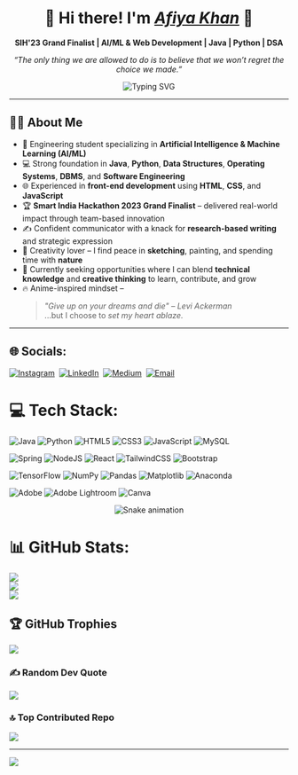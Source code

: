<h1 align="center">
  💫 Hi there! I'm <span style="color:#e31b6d"><i><b><a href="#">Afiya Khan</a></b></i></span> 👋
</h1>
<p align="center">
  <b>SIH'23 Grand Finalist | AI/ML & Web Development | Java | Python | DSA</b>
</p>
<p align="center"><i>“The only thing we are allowed to do is to believe that we won’t regret the choice we made.”</i></p>
<p align="center">
  <img src="https://readme-typing-svg.herokuapp.com?font=Fira+Code&weight=500&size=22&pause=1000&color=E31B6D&center=true&width=650&lines=Hi%2C+I'm+Afiya+Khan!;AI%2FML+Enthusiast+%7C+SIH'23+Finalist;Full+Stack+Developer+%7C+Creative+Thinker;Techie+by+Day+%7C+Artist+by+Heart" alt="Typing SVG" />
</p>


---

## 👩‍💻 About Me

- 🤖 Engineering student specializing in **Artificial Intelligence & Machine Learning (AI/ML)**
- 💻 Strong foundation in **Java**, **Python**, **Data Structures**, **Operating Systems**, **DBMS**, and **Software Engineering**
- 🌐 Experienced in **front-end development** using **HTML**, **CSS**, and **JavaScript**
- 🏆 **Smart India Hackathon 2023 Grand Finalist** – delivered real-world impact through team-based innovation
- ✍️ Confident communicator with a knack for **research-based writing** and strategic expression
- 🎨 Creativity lover – I find peace in **sketching**, painting, and spending time with **nature**
- 🌱 Currently seeking opportunities where I can blend **technical knowledge** and **creative thinking** to learn, contribute, and grow
- 🔥 Anime-inspired mindset –  
  > *"Give up on your dreams and die" – Levi Ackerman*  
  > ...but I choose to *set my heart ablaze.*

---
## 🌐 Socials:
[![Instagram](https://img.shields.io/badge/Instagram-%23E4405F.svg?logo=Instagram&logoColor=white)](https://instagram.com/__afiyak__)&nbsp;
[![LinkedIn](https://img.shields.io/badge/LinkedIn-%230077B5.svg?logo=linkedin&logoColor=white)](https://www.linkedin.com/in/afiya-khan-670332248)&nbsp;
[![Medium](https://img.shields.io/badge/Medium-12100E?logo=medium&logoColor=white)](https://medium.com/@khanafiya109)&nbsp;
[![Email](https://img.shields.io/badge/Email-D14836?logo=gmail&logoColor=white)](mailto:khanafiya109@gmail.com)

# 💻 Tech Stack:
![Java](https://img.shields.io/badge/java-%23ED8B00.svg?style=for-the-badge&logo=openjdk&logoColor=white)
![Python](https://img.shields.io/badge/python-3670A0?style=for-the-badge&logo=python&logoColor=ffdd54)
![HTML5](https://img.shields.io/badge/html5-%23E34F26.svg?style=for-the-badge&logo=html5&logoColor=white)
![CSS3](https://img.shields.io/badge/css3-%231572B6.svg?style=for-the-badge&logo=css3&logoColor=white)
![JavaScript](https://img.shields.io/badge/javascript-%23323330.svg?style=for-the-badge&logo=javascript&logoColor=%23F7DF1E)
![MySQL](https://img.shields.io/badge/mysql-4479A1.svg?style=for-the-badge&logo=mysql&logoColor=white)

![Spring](https://img.shields.io/badge/spring-%236DB33F.svg?style=for-the-badge&logo=spring&logoColor=white)
![NodeJS](https://img.shields.io/badge/node.js-6DA55F?style=for-the-badge&logo=node.js&logoColor=white)
![React](https://img.shields.io/badge/react-%2320232a.svg?style=for-the-badge&logo=react&logoColor=%2361DAFB)
![TailwindCSS](https://img.shields.io/badge/tailwindcss-%2338B2AC.svg?style=for-the-badge&logo=tailwind-css&logoColor=white)
![Bootstrap](https://img.shields.io/badge/bootstrap-%238511FA.svg?style=for-the-badge&logo=bootstrap&logoColor=white)

![TensorFlow](https://img.shields.io/badge/TensorFlow-%23FF6F00.svg?style=for-the-badge&logo=TensorFlow&logoColor=white)
![NumPy](https://img.shields.io/badge/numpy-%23013243.svg?style=for-the-badge&logo=numpy&logoColor=white)
![Pandas](https://img.shields.io/badge/pandas-%23150458.svg?style=for-the-badge&logo=pandas&logoColor=white)
![Matplotlib](https://img.shields.io/badge/Matplotlib-%23ffffff.svg?style=for-the-badge&logo=Matplotlib&logoColor=black)
![Anaconda](https://img.shields.io/badge/Anaconda-%2344A833.svg?style=for-the-badge&logo=anaconda&logoColor=white)

![Adobe](https://img.shields.io/badge/adobe-%23FF0000.svg?style=for-the-badge&logo=adobe&logoColor=white)
![Adobe Lightroom](https://img.shields.io/badge/Adobe%20Lightroom-31A8FF.svg?style=for-the-badge&logo=Adobe%20Lightroom&logoColor=white)
![Canva](https://img.shields.io/badge/Canva-%2300C4CC.svg?style=for-the-badge&logo=Canva&logoColor=white)

<!-- Snake Game Repo View -->

<div align="center">
  <img src="https://profile-readme-generator.com/assets/snake.svg" alt="Snake animation" />
</div>

# 📊 GitHub Stats:
![](https://github-readme-stats.vercel.app/api?username=AfiyaCreates&theme=dark&hide_border=false&include_all_commits=true&count_private=false)<br/>
![](https://nirzak-streak-stats.vercel.app/?user=AfiyaCreates&theme=dark&hide_border=false)<br/>
![](https://github-readme-stats.vercel.app/api/top-langs/?username=AfiyaCreates&theme=dark&hide_border=false&include_all_commits=true&count_private=false&layout=compact)

## 🏆 GitHub Trophies
![](https://github-profile-trophy.vercel.app/?username=AfiyaCreates&theme=radical&no-frame=false&no-bg=true&margin-w=4)

### ✍️ Random Dev Quote
![](https://quotes-github-readme.vercel.app/api?type=horizontal&theme=radical)

### 🔝 Top Contributed Repo
![](https://github-contributor-stats.vercel.app/api?username=AfiyaCreates&limit=5&theme=dark&combine_all_yearly_contributions=true)

---
[![](https://visitcount.itsvg.in/api?id=AfiyaCreates&icon=0&color=0)](https://visitcount.itsvg.in)

<!-- Proudly created with GPRM ( https://gprm.itsvg.in ) -->
